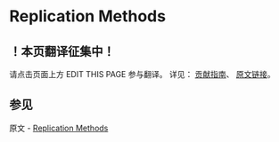 # Replication Methods

## ！本页翻译征集中！

请点击页面上方 EDIT THIS PAGE 参与翻译。
详见：
[贡献指南]( https://github.com/JinMuInfo/MongoDB-Manual-zh/blob/master/CONTRIBUTING.md )、
[原文链接](  https://docs.mongodb.com/manual/reference/method/js-replication/  )。

## 参见

原文 - [Replication Methods]( https://docs.mongodb.com/manual/reference/method/js-replication/ )


